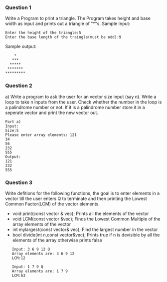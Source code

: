 ### Question 1
Write a Program to print a triangle. The Program takes height and base width as input and prints out a triangle of \"\*\"s.
Sample Input:
```
Enter the height of the triangle:5
Enter the base length of the traingle(must be odd):9
```
Sample output:
```
    *
   ***
  *****
 *******
*********
```

### Question 2
a) Write a program to ask the user for an vector size input (say n). Write a loop to take n inputs from the user. Check whether the number in the loop is a palindrome number or not. If it is a palindrome number store it in a seperate vector and print the new vector out. 

```
Part a)
Input: 
Size:5 
Please enter array elements: 121
34
56
232
555
Output: 
121
232
555
```

### Question 3
Write defitions for the following functions, the goal is to enter elements in a vector till the user enters Q to terminate and then printing the Lowest Common Factor(LCM) of the vector elements.                             
- void print(const vector<int> & vec); Prints all the elements of the vector                             
- void LCM(const vector<int> &vec); Finds the Lowest Common Multiple of the array elements of the vector                               
- int mylargest(const vector<int>& vec); Find the largest number in the vector                                        
- bool divide(int n,const vector<int>&vec); Prints true if n is devisible by all the elements of the array otherwise prints false                      
```
   Input: 3 6 9 12 Q
   Array elements are: 3 6 9 12 
   LCM:12 
   
   Input: 1 7 9 Q
   Array elements are: 1 7 9
   LCM:63 
```
   
   
   

